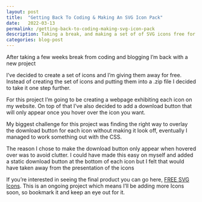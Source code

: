 ```yaml
---
layout: post
title:  "Getting Back To Coding & Making An SVG Icon Pack"
date:   2022-03-13
permalink: /getting-back-to-coding-making-svg-icon-pack
description: Taking a break, and making a set of of SVG icons free for download. Check out this Free Web Design Resource!
categories: blog-post
---
```


After taking a few weeks break from coding and blogging I’m back with a new project  

I’ve decided to create a set of icons and I’m giving them away for free.  Instead of creating the set of icons and putting them into a .zip file I decided to take it one step further. 

For this project I’m going to be creating a webpage exhibiting each icon on my website.  On top of that I’ve also decided to add a download button that will only appear once you hover over the icon you want.

My biggest challenge for this project was finding the right way to overlay the download button for each icon without making it look off, eventually I managed to work something out with the CSS. 

The reason I chose to make the download button only appear when hovered over was to avoid clutter.  I could have made this easy on myself and added a static download button at the bottom of each icon but I felt that would have taken away from the presentation of the icons

If you’re interested in seeing the final product you can go here, [FREE SVG Icons](https://rooben.design/svg-icons).  This is an ongoing project which means I’ll be adding more Icons soon, so bookmark it and keep an eye out for it.
